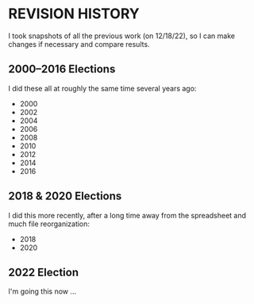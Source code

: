 # REVISION HISTORY

I took snapshots of all the previous work (on 12/18/22), so I can make changes if necessary and compare results.

## 2000–2016 Elections

I did these all at roughly the same time several years ago:
 
- 2000
- 2002
- 2004
- 2006
- 2008
- 2010
- 2012
- 2014
- 2016

## 2018 & 2020 Elections

I did this more recently, after a long time away from the spreadsheet and much file reorganization:

- 2018
- 2020

## 2022 Election

I'm going this now ...